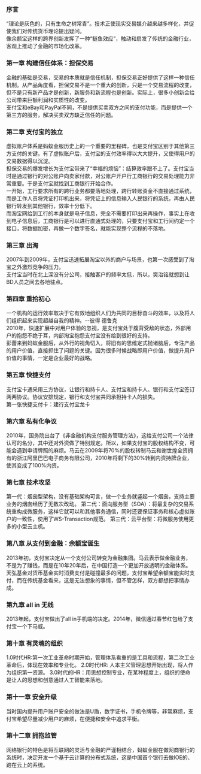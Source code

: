 ### 序言  
  “理论是灰色的，只有生命之树常青”。技术正使现实交易媒介越来越多样化，并促使我们对传统货币理论提出疑问。  
  像余额宝这样的跨界创新发挥了一种“鲢鱼效应”，触动和启发了传统的金融行业，客观上推动了金融的市场化改革。

### 第一章 构建信任体系：担保交易
  金融的基础是交易，交易的本质就是信任机制，担保交易正好提供了这样一种信任机制。从产品角度看，担保交易不是一个重大的创新，只是一个交易流程的改变，但不是只有新产品才是创新，新服务和新流程也是创新。实际上，很多小创新会给公司带来巨额利润和实质性的改变。  
  支付宝和eBay和PayPal不同，不是提供买卖双方之间的支付功能，而是提供一个第三方的服务，解决买卖双方缺乏信任的问题。

### 第二章 支付宝的独立
  虚拟账户体系是蚂蚁金服历史上的一个重要的里程碑，也是支付宝区别于其他第三方支付的关键。有了虚拟账户后，支付宝的支付效率得以大大提升，又使得用户的交易数据得以沉淀。  
  担保交易的爆发增长为支付宝带来了“幸福的烦恼”：结算效率跟不上了。支付宝当时是通过银行的对公账户向卖家付款，对公账户开户行工商银行的交易处理能力非常重要。于是支付宝就找到工商银行开始合作。  
  一开始，工行要求所有的跨行业务都要落地处理，跨行转账资金不直接通过系统，而是工作人员将凭证打印机出来，将凭证上的信息输入人民银行的系统，再由人民银行转发到其他银行，效率十分低下。  
  而淘宝网给到工行的本身就是电子信息，完全不需要打印出来再操作，事实上在收到电子信息后，工商银行是可以进行直通式处理的，只要支付宝和工行间约定一个接口，将数据加密，再做一个数字签名，就能实现整个流程的不落地。

### 第三章 出淘
  2007年到2009年，支付宝迅速拓展淘宝以外的商户与场景，也第一次感受到了淘宝之外激烈竞争的压力。  
  支付宝当时在北上深没有分公司，接触客户的频率太低，所以，樊治铭就想到让BD人员之间去各地驻点。

### 第四章 重拾初心
  一个机构的运行效率取决于它有效地组织人们为共同的目标奋斗的效率，以及将人们组织起来实现超越自我的精神。--彼得 德鲁克  
  2010年，快速扩展中对用户体验的忽视，是支付宝处于腹背受敌的状态，外部用户的抱怨不绝于耳，内部淘宝抱怨支付宝没有给到很好的支持。  
  彭蕾来到蚂蚁金服后，从外行的视角切入，将旧有的思维定式抛诸脑后，专注产品的用户价值，直接抓住了问题的关键。因为很多时候战略即用户价值，做提升用户价值的事情，一定是企业最好的战略。

### 第五章 快捷支付
  支付宝卡通采用三方协议，让银行和持卡人、支付宝和持卡人、银行和支付宝签订两两协议。协议安排规定，银行和支付宝共同承担持卡人的损失。  
  第一张快捷支付卡：建行支付宝龙卡

### 第六章 私有化争议
  2010年，国务院出台了《非金融机构支付服务管理方法》，这给支付公司一个法律认可的名分，其中还对外资做了特别规定。所以，如果支付宝的股权结构不变，可能会遇到申请牌照的麻烦。马云在2009年将70%的股权转制马云和谢世煌全资拥有的浙江阿里巴巴电子商务有限公司，2010年将剩下的30%转到内资持牌企业，使其变成了100%内资。

### 第七章 技术攻坚
  第一代：烟囱型架构，没有基础架构可言，做一个业务就竖起一个烟囱，支持主要业务的烟囱经历了无数次改动。
  第二代：面向服务型（SOA）：将最复杂的交易系统重构成微服务，这样它就可以和其他事务通信，同时还要保证事务和核心虚拟账户的一致性，使用了WS-Transaction规范。
  第三代：云平台型：将微服务使用更多的小型云主机。  

### 第八章 从支付到金融：余额宝诞生
  2013年初，支付宝决定从一个支付公司转变为金融集团。马云表示做金融业务，不是为了赚钱，而是在10年20年后，在中国打造一个更加开放透明的金融体系。
  天弘基金对货币基金实时消费支付是碰撞最多的问题，支付宝希望余额宝能实时支付，而在传统基金看来，这是无法想象的事情，但不管怎样，双方都想把事情办成。

### 第九章 all in 无线
  2013年起，支付宝做出了all in手机端的决定。2014年，微信通过春节红包给了支付宝一个下马威。

### 第十章 有灵魂的组织
  1.0时代HR:第一次工业革命时期开始，管理体系看重的是工具和流程，第二次工业革命后，体现在效率和专业化。
  2.0时代HR: 人本主义管理思想开始出现，将人作为组织第一资源。
  3.0时代的HR：用思想控制专业，在某种程度上，组织的使命是让人的思想和创意通过人工智能来落地。

### 第十一章 安全升级
  当时国内提升用户账户安全的做法是U盾，数字证书，手机令牌等，非常麻烦，支付宝希望尽量减少用户的麻烦，在便捷和安全中追求平衡。

### 第十二章 拥抱监管
  网络银行的特色是将互联网的灵活与金融的严谨相结合，蚂蚁金服在做网商银行的系统时，决定开发一个基于云计算的分布式系统，这是中国首个银行去做IOE的、跑在云上的系统。
